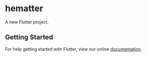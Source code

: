 # hematter

A new Flutter project.

## Getting Started

For help getting started with Flutter, view our online
[documentation](https://flutter.io/).
